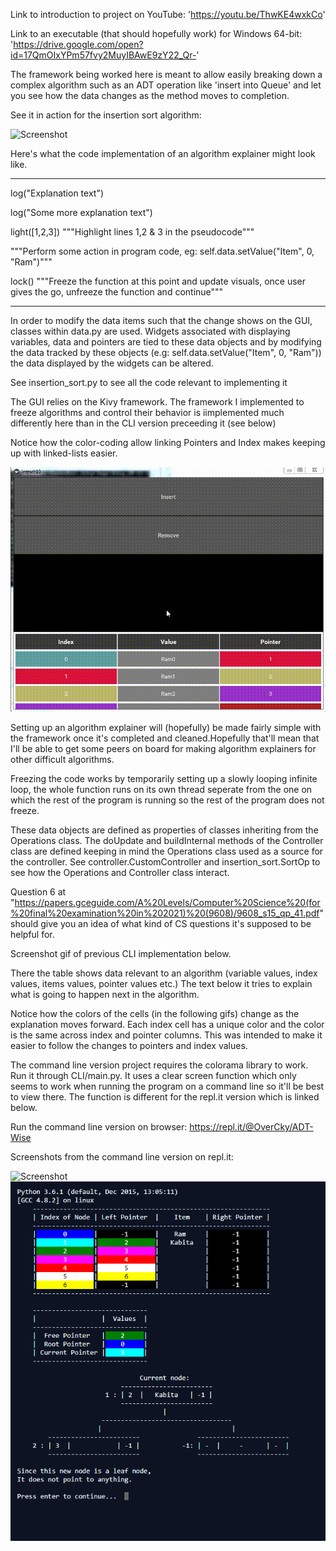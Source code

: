 Link to introduction to project on YouTube: 'https://youtu.be/ThwKE4wxkCo'

Link to an executable (that should hopefully work) for Windows 64-bit: 'https://drive.google.com/open?id=17QmOIxYPm57fvy2MuyIBAwE9zY22_Qr-'

The framework being worked here is meant to allow easily breaking down a complex algorithm such as an ADT operation
like 'insert into Queue' and let you see how the data changes as the method moves to completion.

See it in action for the insertion sort algorithm:

![Screenshot](GUI3.gif)

Here's what the code implementation of an algorithm explainer might look like.

-----------------------
log("Explanation text") 

log("Some more explanation text")

light([1,2,3]) """Highlight lines 1,2 & 3 in the pseudocode"""

"""Perform some action in program code, eg: self.data.setValue("Item", 0, "Ram")"""

lock() """Freeze the function at this point and update visuals, once user gives the go, unfreeze the function and continue"""

-----------------------

In order to modify the data items such that the change shows on the GUI, classes within data.py are used. 
Widgets associated with displaying variables, data and pointers are tied to these data objects and by modifying the data tracked by 
these objects (e.g: self.data.setValue("Item", 0, "Ram")) the data displayed by the widgets can be altered.

See insertion_sort.py to see all the code relevant to implementing it

The GUI relies on the Kivy framework.
The framework I implemented to freeze algorithms and control their behavior is iimplemented much differently here than in the CLI version preceeding it (see below)

Notice how the color-coding allow linking Pointers and Index makes keeping up with linked-lists easier.

![Screenshot](GUI.gif)

Setting up an algorithm explainer will (hopefully) be made fairly simple with the framework once it's completed
and cleaned.Hopefully that'll mean that I'll be able to get some peers on board for making algorithm explainers for other difficult algorithms.

Freezing the code works by temporarily setting up a slowly looping infinite loop, the whole function runs on its own thread
seperate from the one on which the rest of the program is running so the rest of the program does not freeze.

These data objects are defined as properties of classes inheriting from the Operations class. The doUpdate and buildInternal methods of the Controller class are defined keeping in mind the Operations class used as a source for the controller. See controller.CustomController and insertion_sort.SortOp to see how the Operations and Controller class interact.

Question 6 at "https://papers.gceguide.com/A%20Levels/Computer%20Science%20(for%20final%20examination%20in%202021)%20(9608)/9608_s15_qp_41.pdf" 
should give you an idea of what kind of CS questions it's supposed to be helpful for.

Screenshot gif of previous CLI implementation below.

There the table shows data relevant to an algorithm (variable values, index values, items values, pointer values etc.)
The text below it tries to explain what is going to happen next in the algorithm. 

Notice how the colors of the cells (in the following gifs) change as the explanation moves forward.
Each index cell has a unique color and the color is the same across index and pointer columns. 
This was intended to make it easier to follow the changes to pointers and index values.

The command line version project requires the colorama library to work.
Run it through CLI/main.py. It uses a clear screen function which 
only seems to work when running the program on a command line so it'll be best to 
view there. The function is different for the repl.it version which is linked below.

Run the command line version on browser: https://repl.it/@OverCky/ADT-Wise

Screenshots from the command line version on repl.it:

![Screenshot](ADTWIse.gif)
![Screenshot](Screenshot1.PNG)

